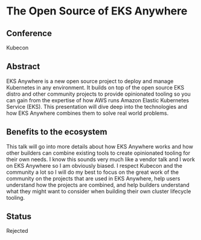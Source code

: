 # The Open Source of EKS Anywhere

## Conference
Kubecon

## Abstract
EKS Anywhere is a new open source project to deploy and manage Kubernetes in any environment.
It builds on top of the open source EKS distro and other community projects to provide opinionated tooling so you can gain from the expertise of how AWS runs Amazon Elastic Kubernetes Service (EKS).
This presentation will dive deep into the technologies and how EKS Anywhere combines them to solve real world problems.

## Benefits to the ecosystem
This talk will go into more details about how EKS Anywhere works and how other builders can combine existing tools to create opinionated tooling for their own needs.
I know this sounds very much like a vendor talk and I work on EKS Anywhere so I am obviously biased.
I respect Kubecon and the community a lot so I will do my best to focus on the great work of the community on the projects that are used in EKS Anywhere, help users understand how the projects are combined, and help builders understand what they might want to consider when building their own cluster lifecycle tooling.

## Status
Rejected
